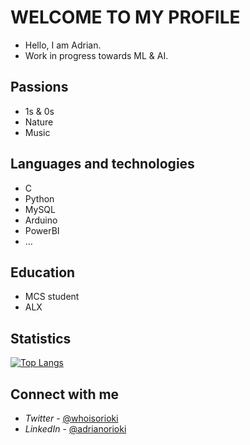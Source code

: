 # WELCOME TO MY PROFILE

* Hello, I am Adrian.
* Work in progress towards ML & AI.

## Passions

- 1s & 0s
- Nature
- Music

## Languages and technologies

- C
- Python
- MySQL
- Arduino
- PowerBI
- ... 

## Education

- MCS student
- ALX

## Statistics

[![Top Langs](https://github-readme-stats.vercel.app/api/top-langs/?username=whoisorioki&layout=compact&theme=vision-friendly-dark)](https://github.com/anuraghazra/github-readme-stats)

## Connect with me

- *Twitter* - [@whoisorioki](https://twitter.com/whoisorioki)
- *LinkedIn* - [@adrianorioki](https://www.linkedin.com/in/adrianorioki/)
